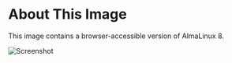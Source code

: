 # About This Image

This image contains a browser-accessible version of AlmaLinux 8.

![Screenshot][Image_Screenshot]

[Image_Screenshot]: https://5856039.fs1.hubspotusercontent-na1.net/hubfs/5856039/dockerhub/image-screenshots/almalinux-9-core.png "Image Screenshot"
